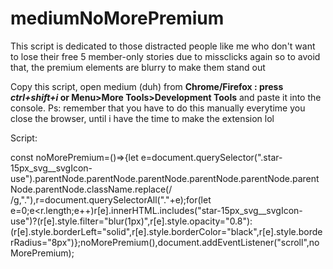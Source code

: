 # mediumNoMorePremium
This script is dedicated to those distracted people like me who don't want to lose their free 5 member-only stories due to missclicks again so to avoid that, the premium elements are blurry to make them stand out

Copy this script, open medium (duh) from **Chrome/Firefox : press <em>ctrl+shift+i</em> or Menu>More Tools>Development Tools** and paste it into the console.
Ps: remember that you have to do this manually everytime you close the browser, until i have the time to make the extension lol 


Script: 

const noMorePremium=()=>{let e=document.querySelector(".star-15px_svg__svgIcon-use").parentNode.parentNode.parentNode.parentNode.parentNode.parentNode.parentNode.className.replace(/ /g,"."),r=document.querySelectorAll("."+e);for(let e=0;e<r.length;e++)r[e].innerHTML.includes("star-15px_svg__svgIcon-use")?(r[e].style.filter="blur(1px)",r[e].style.opacity="0.8"):(r[e].style.borderLeft="solid",r[e].style.borderColor="black",r[e].style.borderRadius="8px")};noMorePremium(),document.addEventListener("scroll",noMorePremium);
